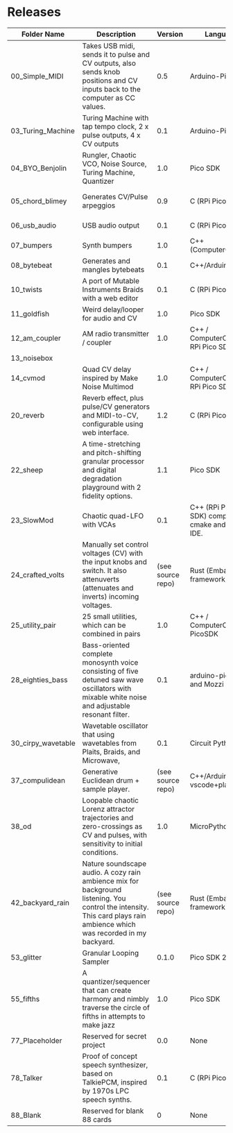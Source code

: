 # Releases  
| Folder Name | Description | Version | Language | Creator | Editor | Status |
| ----------- | ----------- | ------- | -------- | ------- | ------ | ------ |
| 00_Simple_MIDI | Takes USB midi, sends it to pulse and CV outputs, also sends knob positions and CV inputs back to the computer as CC values. | 0.5 | Arduino-Pico | Tom Whitwell |  | Working but simple |
| 03_Turing_Machine | Turing Machine with tap tempo clock, 2 x pulse outputs, 4 x CV outputs | 0.1 | Arduino-Pico | Tom Whitwell | https://www.musicthing.co.uk/web_config/turing.html | Working but Simple |
| 04_BYO_Benjolin | Rungler, Chaotic VCO, Noise Source, Turing Machine, Quantizer | 1.0 | Pico SDK | Dune Desormeaux |  | Released |
| 05_chord_blimey | Generates CV/Pulse arpeggios | 0.9 | C (RPi Pico SDK) | Tom Waters |  | Mostly complete (for now) |
| 06_usb_audio | USB audio output | 0.1 | C (RPi Pico SDK) | Chris Johnson |  | Proof of concept |
| 07_bumpers | Synth bumpers | 1.0 | C++ (ComputerCard) | Chris Johnson |  | Released |
| 08_bytebeat | Generates and mangles bytebeats | 0.1 | C++/Arduino-Pico | Matt Kuebrich |  | Functional but WIP |
| 10_twists | A port of Mutable Instruments Braids with a web editor | 0.1 | C (RPi Pico SDK) | Random Works |  | Functional but WIP |
| 11_goldfish | Weird delay/looper for audio and CV | 1.0 | Pico SDK | Dune Desormeaux |  | Ready |
| 12_am_coupler | AM radio transmitter / coupler | 1.0 | C++ / ComputerCard / RPi Pico SDK | Chris Johnson |  | Released |
| 13_noisebox |  |  |  |  |  |  |
| 14_cvmod | Quad CV delay inspired by Make Noise Multimod | 1.0 | C++ / ComputerCard / RPi Pico SDK | Chris Johnson |  | Released |
| 20_reverb | Reverb effect, plus pulse/CV generators and MIDI-to-CV, configurable using web interface. | 1.2 | C (RPi Pico SDK) | Chris Johnson | https://www.musicthing.co.uk/web_config/reverb.html | Released |
| 22_sheep | A time-stretching and pitch-shifting granular processor and digital degradation playground with 2 fidelity options. | 1.1 | Pico SDK | Dune Desormeaux |  | Released |
| 23_SlowMod | Chaotic quad-LFO with VCAs | 0.1 | C++ (RPi Pico SDK) compat. w/ cmake and Arduino IDE. | divmod/@olt |  | Released |
| 24_crafted_volts | Manually set control voltages (CV) with the input knobs and switch. It also attenuverts (attenuates and inverts) incoming voltages. | (see source repo) | Rust (Embassy framework) | Brian Dorsey |  | Released |
| 25_utility_pair | 25 small utilities, which can be combined in pairs | 1.0 | C++ / ComputerCard / PicoSDK | Chris Johnson |  | Released |
| 28_eighties_bass | Bass-oriented complete monosynth voice consisting of five detuned saw wave oscillators with mixable white noise and adjustable resonant filter. | 0.1 | arduino-pico core and Mozzi 2 library | @todbot / Tod Kurt |  | Functional but WIP |
| 30_cirpy_wavetable | Wavetable oscillator that using wavetables from Plaits, Braids, and Microwave, | 0.1 | Circuit Python | @todbot / Tod Kurt |  | Functional but WIP |
| 37_compulidean | Generative Euclidean drum + sample player. | (see source repo) | C++/Arduino, with vscode+platformio. | Tristan Rowley |  | Functional, but WIP |
| 38_od | Loopable chaotic Lorenz attractor trajectories and zero-crossings as CV and pulses, with sensitivity to initial conditions. | 1.0 | MicroPython | M. John Mills |  | Released |
| 42_backyard_rain | Nature soundscape audio. A cozy rain ambience mix for background listening. You control the intensity. This card plays rain ambience which was recorded in my backyard. | (see source repo) | Rust (Embassy framework) | Brian Dorsey |  | Released |
| 53_glitter | Granular Looping Sampler | 0.1.0 | Pico SDK 2.1.1 | Steve Jones |  | Beta Test |
| 55_fifths | A quantizer/sequencer that can create harmony and nimbly traverse the circle of fifths in attempts to make jazz | 1.0 | Pico SDK | Dune Desormeaux |  | Ready |
| 77_Placeholder | Reserved for secret project | 0.0 | None | None |  | None |
| 78_Talker | Proof of concept speech synthesizer, based on TalkiePCM, inspired by 1970s LPC speech synths. | 0.1 | C (RPi Pico SDK) | Chris Johnson |  | Proof of concept |
| 88_Blank | Reserved for blank 88 cards | 0 | None | Tom Whitwell |  | None |
